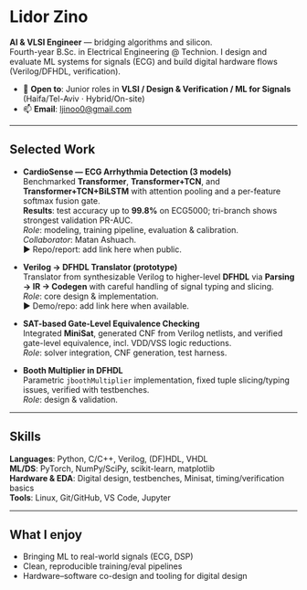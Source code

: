 # Lidor Zino

**AI & VLSI Engineer** — bridging algorithms and silicon.  
Fourth-year B.Sc. in Electrical Engineering @ Technion. I design and evaluate ML systems for signals (ECG) and build digital hardware flows (Verilog/DFHDL, verification).

- 🔭 **Open to**: Junior roles in **VLSI / Design & Verification / ML for Signals** (Haifa/Tel-Aviv · Hybrid/On-site)
- 📫 **Email**: ljinoo0@gmail.com

---

## Selected Work

- **CardioSense — ECG Arrhythmia Detection (3 models)**  
  Benchmarked **Transformer**, **Transformer+TCN**, and **Transformer+TCN+BiLSTM** with attention pooling and a per-feature softmax fusion gate.  
  **Results**: test accuracy up to **99.8%** on ECG5000; tri-branch shows strongest validation PR-AUC.  
  _Role_: modeling, training pipeline, evaluation & calibration.  
  _Collaborator_: Matan Ashuach.  
  ▶️ Repo/report: add link here when public.

- **Verilog → DFHDL Translator (prototype)**  
  Translator from synthesizable Verilog to higher-level **DFHDL** via **Parsing → IR → Codegen** with careful handling of signal typing and slicing.  
  _Role_: core design & implementation.  
  ▶️ Demo/repo: add link here when available.

- **SAT-based Gate-Level Equivalence Checking**  
  Integrated **MiniSat**, generated CNF from Verilog netlists, and verified gate-level equivalence, incl. VDD/VSS logic reductions.  
  _Role_: solver integration, CNF generation, test harness.

- **Booth Multiplier in DFHDL**  
  Parametric `jboothMultiplier` implementation, fixed tuple slicing/typing issues, verified with testbenches.  
  _Role_: design & validation.

---

## Skills

**Languages**: Python, C/C++, Verilog, (DF)HDL, VHDL  
**ML/DS**: PyTorch, NumPy/SciPy, scikit-learn, matplotlib  
**Hardware & EDA**: Digital design, testbenches, Minisat, timing/verification basics  
**Tools**: Linux, Git/GitHub, VS Code, Jupyter

---

## What I enjoy
- Bringing ML to real-world signals (ECG, DSP)
- Clean, reproducible training/eval pipelines
- Hardware–software co-design and tooling for digital design


